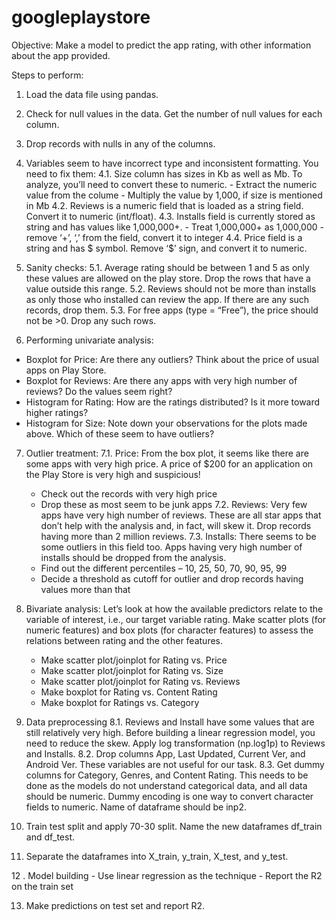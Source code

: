 # googleplaystore
Objective: Make a model to predict the app rating, with other information about the app provided.

Steps to perform:
1. Load the data file using pandas. 

2. Check for null values in the data. Get the number of null values for each column.

3. Drop records with nulls in any of the columns. 

4. Variables seem to have incorrect type and inconsistent formatting. You need to fix them: 
    4.1. Size column has sizes in Kb as well as Mb. To analyze, you’ll need to convert these to numeric.
        - Extract the numeric value from the colume
        - Multiply the value by 1,000, if size is mentioned in Mb
    4.2. Reviews is a numeric field that is loaded as a string field. Convert it to numeric (int/float).
    4.3. Installs field is currently stored as string and has values like 1,000,000+. 
        - Treat 1,000,000+ as 1,000,000
        - remove ‘+’, ‘,’ from the field, convert it to integer
    4.4. Price field is a string and has $ symbol. Remove ‘$’ sign, and convert it to numeric.

5. Sanity checks:
    5.1. Average rating should be between 1 and 5 as only these values are allowed on the play store. Drop the rows that have a value outside this range.
    5.2. Reviews should not be more than installs as only those who installed can review the app. If there are any such records, drop them.
    5.3. For free apps (type = “Free”), the price should not be >0. Drop any such rows.

6. Performing univariate analysis: 
  - Boxplot for Price: Are there any outliers? Think about the price of usual apps on Play Store.
  - Boxplot for Reviews: Are there any apps with very high number of reviews? Do the values seem right?
  - Histogram for Rating: How are the ratings distributed? Is it more toward higher ratings?
  - Histogram for Size: Note down your observations for the plots made above. Which of these seem to have outliers?

 7. Outlier treatment: 
    7.1. Price: From the box plot, it seems like there are some apps with very high price. A price of $200 for an application on the Play Store is very high and suspicious!
      - Check out the records with very high price
      - Drop these as most seem to be junk apps
    7.2. Reviews: Very few apps have very high number of reviews. These are all star apps that don’t help with the analysis and, in fact, will skew it. Drop records having more than 2 million reviews.
    7.3. Installs:  There seems to be some outliers in this field too. Apps having very high number of installs should be dropped from the analysis.
      - Find out the different percentiles – 10, 25, 50, 70, 90, 95, 99
      - Decide a threshold as cutoff for outlier and drop records having values more than that

8. Bivariate analysis: Let’s look at how the available predictors relate to the variable of interest, i.e., our target variable rating. Make scatter plots (for numeric features) and box plots (for character features) to assess the relations between rating and the other features.
    - Make scatter plot/joinplot for Rating vs. Price
    - Make scatter plot/joinplot for Rating vs. Size
    - Make scatter plot/joinplot for Rating vs. Reviews
    - Make boxplot for Rating vs. Content Rating
    - Make boxplot for Ratings vs. Category

9. Data preprocessing
    8.1. Reviews and Install have some values that are still relatively very high. Before building a linear regression model, you need to reduce the skew. Apply log transformation (np.log1p) to Reviews and Installs.
    8.2. Drop columns App, Last Updated, Current Ver, and Android Ver. These variables are not useful for our task.
    8.3. Get dummy columns for Category, Genres, and Content Rating. This needs to be done as the models do not understand categorical data, and all data should be numeric. Dummy encoding is one way to convert character fields to numeric. Name of dataframe should be inp2.

10. Train test split  and apply 70-30 split. Name the new dataframes df_train and df_test.

11. Separate the dataframes into X_train, y_train, X_test, and y_test.

12 . Model building
    - Use linear regression as the technique
    - Report the R2 on the train set

13. Make predictions on test set and report R2.
